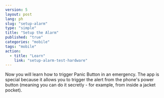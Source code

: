 ```yaml
---
version: 5
layout: post
lang: ph
slug: "setup-alarm"
type: "simple"
title: "Setup the Alarm"
published: "true"
categories: "mobile"
tags: "mobile"
action: 
  - title: "Learn"
    link: "setup-alarm-test-hardware"
---
```


Now you will learn how to trigger Panic Button in an emergency. The app is special because it allows you to trigger the alert from the phone's power button (meaning you can do it secretly - for example, from inside a jacket pocket).

